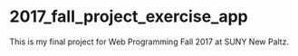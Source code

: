 # 2017_fall_project_exercise_app
This is my final project for Web Programming Fall 2017 at SUNY New Paltz.
